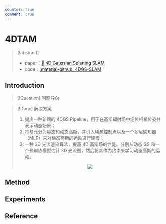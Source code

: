 ```yaml
---
counter: true
comment: true
---
```


# 4DTAM

> [!abstract]
> - paper：[:book: 4D Gaussian Splatting SLAM](https://arxiv.org/abs/2503.16710)
> - code：[:material-github: 4DGS-SLAM](https://github.com/yanyan-li/4DGS-SLAM)
<!-- > - video: [:clapper: 4DTAM](https://youtu.be/MRGhggLmTF0?si=51bqfAe9pYQNWgf-/) -->

## Introduction

> [!Question] 问题导向
> 

> [!Done] 解决方案
> 1. 提出一种新颖的 4DGS Pipeline，用于在高斯辐射场中定位相机位姿并表示动态场景；
> 2. 将基元分为静态和动态高斯，并引入稀疏控制点以及一个多层感知器（MLP）来对动态高斯的运动进行建模；
> 3. 一种 2D 光流渲染算法，提高 4D 高斯场的性能。分别从动态 GS 和一个预训练模型估计 2D 光流图，然后将其作为约束来学习动态高斯的运动。
> <center><img src="https://cdn.jsdelivr.net/gh/jujimeizuo/note@gh-pages/assets/images/cv/slam/4dgs-slam-1.jpg"></center>


## Method

## Experiments

## Reference
